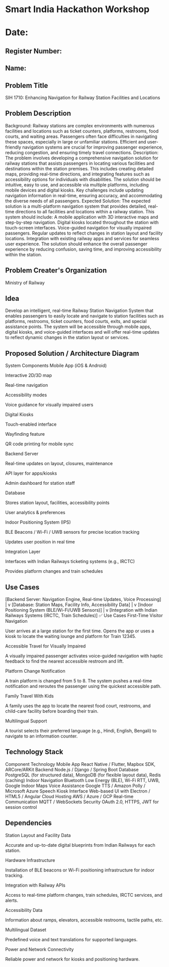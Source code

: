 # Smart India Hackathon Workshop
# Date:
## Register Number:
## Name:
## Problem Title
SIH 1710: Enhancing Navigation for Railway Station Facilities and Locations
## Problem Description
Background: Railway stations are complex environments with numerous facilities and locations such as ticket counters, platforms, restrooms, food courts, and waiting areas. Passengers often face difficulties in navigating these spaces, especially in large or unfamiliar stations. Efficient and user-friendly navigation systems are crucial for improving passenger experience, reducing congestion, and ensuring timely travel connections. Description: The problem involves developing a comprehensive navigation solution for railway stations that assists passengers in locating various facilities and destinations within the station premises. This includes creating detailed maps, providing real-time directions, and integrating features such as accessibility options for individuals with disabilities. The solution should be intuitive, easy to use, and accessible via multiple platforms, including mobile devices and digital kiosks. Key challenges include updating navigation information in real-time, ensuring accuracy, and accommodating the diverse needs of all passengers. Expected Solution: The expected solution is a multi-platform navigation system that provides detailed, real-time directions to all facilities and locations within a railway station. This system should include: A mobile application with 3D interactive maps and step-by-step navigation. Digital kiosks located throughout the station with touch-screen interfaces. Voice-guided navigation for visually impaired passengers. Regular updates to reflect changes in station layout and facility locations. Integration with existing railway apps and services for seamless user experience. The solution should enhance the overall passenger experience by reducing confusion, saving time, and improving accessibility within the station.

## Problem Creater's Organization
Ministry of Railway

## Idea
Develop an intelligent, real-time Railway Station Navigation System that enables passengers to easily locate and navigate to station facilities such as platforms, restrooms, ticket counters, food courts, exits, and special assistance points. The system will be accessible through mobile apps, digital kiosks, and voice-guided interfaces and will offer real-time updates to reflect dynamic changes in the station layout or services.

## Proposed Solution / Architecture Diagram
System Components
Mobile App (iOS & Android)

Interactive 2D/3D map

Real-time navigation

Accessibility modes

Voice guidance for visually impaired users

Digital Kiosks

Touch-enabled interface

Wayfinding feature

QR code printing for mobile sync

Backend Server

Real-time updates on layout, closures, maintenance

API layer for apps/kiosks

Admin dashboard for station staff

Database

Stores station layout, facilities, accessibility points

User analytics & preferences

Indoor Positioning System (IPS)

BLE Beacons / Wi-Fi / UWB sensors for precise location tracking

Updates user position in real time

Integration Layer

Interfaces with Indian Railways ticketing systems (e.g., IRCTC)

Provides platform changes and train schedules



## Use Cases


[Backend Server: Navigation Engine, Real-time Updates, Voice Processing]
         |
         v
[Database: Station Maps, Facility Info, Accessibility Data]
         |
         v
[Indoor Positioning System (BLE/Wi-Fi/UWB Sensors)]
         |
         v
[Integration with Indian Railways Systems (IRCTC, Train Schedules)]
✅ Use Cases
First-Time Visitor Navigation

User arrives at a large station for the first time. Opens the app or uses a kiosk to locate the waiting lounge and platform for Train 12345.

Accessible Travel for Visually Impaired

A visually impaired passenger activates voice-guided navigation with haptic feedback to find the nearest accessible restroom and lift.

Platform Change Notification

A train platform is changed from 5 to 8. The system pushes a real-time notification and reroutes the passenger using the quickest accessible path.

Family Travel With Kids

A family uses the app to locate the nearest food court, restrooms, and child-care facility before boarding their train.

Multilingual Support

A tourist selects their preferred language (e.g., Hindi, English, Bengali) to navigate to an information counter.


## Technology Stack

Component	Technology
Mobile App	React Native / Flutter, Mapbox SDK, ARCore/ARKit
Backend	Node.js / Django / Spring Boot
Database	PostgreSQL (for structured data), MongoDB (for flexible layout data), Redis (caching)
Indoor Navigation	Bluetooth Low Energy (BLE), Wi-Fi RTT, UWB, Google Indoor Maps
Voice Assistance	Google TTS / Amazon Polly / Microsoft Azure Speech
Kiosk Interface	Web-based UI with Electron / HTML5 / Angular
Cloud Hosting	AWS / Azure / GCP
Real-time Communication	MQTT / WebSockets
Security	OAuth 2.0, HTTPS, JWT for session control
## Dependencies

Station Layout and Facility Data

Accurate and up-to-date digital blueprints from Indian Railways for each station.

Hardware Infrastructure

Installation of BLE beacons or Wi-Fi positioning infrastructure for indoor tracking.

Integration with Railway APIs

Access to real-time platform changes, train schedules, IRCTC services, and alerts.

Accessibility Data

Information about ramps, elevators, accessible restrooms, tactile paths, etc.

Multilingual Dataset

Predefined voice and text translations for supported languages.

Power and Network Connectivity

Reliable power and network for kiosks and positioning hardware.
